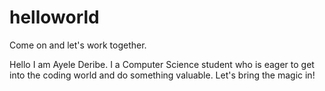 # helloworld
Come on and let's work together.

Hello I am Ayele Deribe. I a Computer Science student who is eager to get into the coding world and do something valuable. Let's bring the magic in!
